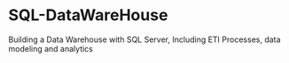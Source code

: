 # SQL-DataWareHouse
Building a Data Warehouse with SQL Server, Including ETI Processes, data modeling and analytics
